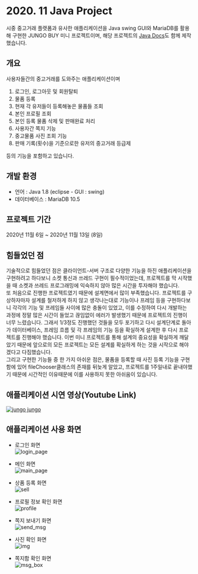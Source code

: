 # 2020. 11 Java Project  
시중 중고거래 플랫폼과 유사한 애플리케이션을 Java swing GUI와 MariaDB를 활용해 구현한 JUNGO BUY 미니 프로젝트이며, 
해당 프로젝트의 [Java Docs](https://dooye0ng.github.io/megaIT/project/AppProject/doc/)도 함께 제작했습니다.

## 개요
사용자들간의 중고거래를 도와주는 애플리케이션이며

1. 로그인, 로그아웃 및 회원탈퇴
2. 물품 등록  
3. 현재 각 유저들이 등록해놓은 물품들 조회
4. 본인 프로필 조회
5. 본인 등록 물품 삭제 및 판매완료 처리
6. 사용자간 쪽지 기능
7. 중고물품 사진 조회 기능
8. 판매 기록(횟수)을 기준으로한 유저의 중고거래 등급제   

등의 기능을 포함하고 있습니다.

## 개발 환경
- 언어 : Java 1.8 (eclipse - GUI : swing)
- 데이터베이스 : MariaDB 10.5

## 프로젝트 기간
2020년 11월 6일 ~ 2020년 11월 13일 (8일)

## 힘들었던 점
기술적으로 힘들었던 점은 클라이언트-서버 구조로 다양한 기능을 하진 애플리케이션을 구현하려고 하다보니 소켓 통신과 쓰레드 구현이 필수적이었는데, 프로젝트를 막 시작했을 때 소켓과 쓰레드 프로그래밍에 익숙하지 않아 많은 시간을 투자해야 했습니다.  
또 처음으로 진행한 프로젝트였기 때문에 설계면에서 많이 부족했습니다. 프로젝트를 구상하자마자 설계를 철저하게 하지 않고 생각나는대로 기능이나 프레임 등을 구현하다보니 각각의 기능 및 프레임들 사이에 많은 충돌이 있었고, 이를 수정하여 다시 개발하는 과정에 정말 많은 시간이 들었고 끊임없이 에러가 발생했기 때문에 프로젝트의 진행이 너무 느렸습니다. 그래서 1/3정도 진행했던 것들을 모두 포기하고 다시 설계단계로 돌아가 데이터베이스, 프레임 흐름 및 각 프레임의 기능 등을 확실하게 설계한 후 다시 프로젝트를 진행해야 했습니다. 이번 미니 프로젝트를 통해 설계의 중요성을 확실하게 깨달았기 때문에 앞으로의 모든 프로젝트는 모든 설계를 확실하게 하는 것을 시작으로 해야겠다고 다짐했습니다.  
그리고 구현한 기능들 중 한 가지 아쉬운 점은, 물품을 등록할 때 사진 등록 기능을 구현함에 있어 fileChooser클래스의 존재를 뒤늦게 알았고, 프로젝트를 1주일내로 끝내야했기 때문에 시간적인 이유때문에 이를 사용하지 못한 아쉬움이 있습니다.  

## 애플리케이션 시연 영상(Youtube Link)  
[![jungo jungo](https://img.youtube.com/vi/G03FJ8pYfRg/0.jpg)](https://www.youtube.com/watch?v=G03FJ8pYfRg) 

## 애플리케이션 사용 화면
- 로그인 화면  
![login_page](caps/login.png)  
  
- 메인 화면  
![main_page](caps/main_page.png)  
  
- 상품 등록 화면  
![sell](caps/register_product.png)  
  
- 프로필 정보 확인 화면  
![profile](caps/profile.png)

- 쪽지 보내기 화면  
![send_msg](caps/send_message.png)  
  
- 사진 확인 화면  
![img](caps/image_view.png)  
  
- 쪽지함 확인 화면  
![msg_box](caps/message_box.png)  
  



